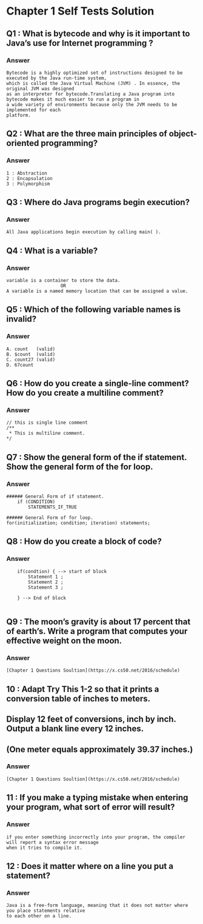 # Chapter 1 Self Tests Solution 

## Q1 : What is bytecode and why is it important to Java’s use for Internet programming ?
### Answer
```
Bytecode is a highly optimized set of instructions designed to be executed by the Java run-time system,
which is called the Java Virtual Machine (JVM) . In essence, the original JVM was designed
as an interpreter for bytecode.Translating a Java program into bytecode makes it much easier to run a program in
a wide variety of environments because only the JVM needs to be implemented for each
platform.
```
## Q2 : What are the three main principles of object-oriented programming?
### Answer
```
1 : Abstraction
2 : Encapsulation
3 : Polymorphism
```
## Q3 : Where do Java programs begin execution?
### Answer

```
All Java applications begin execution by calling main( ). 
```
## Q4 : What is a variable?
### Answer

```
variable is a container to store the data. 
                    OR
A variable is a named memory location that can be assigned a value.
```
## Q5 : Which of the following variable names is invalid?
### Answer

```
A. count   (valid)
B. $count  (valid)
C. count27 (valid)
D. 67count
```
## Q6 : How do you create a single-line comment? How do you create a multiline comment?
### Answer

```
// this is single line comment
/**
 * This is multiline comment.
*/
```
## Q7 : Show the general form of the if statement. Show the general form of the for loop.
### Answer

```
###### General Form of if statement.
    if (CONDITION) 
        STATEMENTS_IF_TRUE
        
###### General Form of for loop.
for(initialization; condition; iteration) statements;
```
## Q8 : How do you create a block of code?
### Answer

```
    if(condtion) { --> start of block
        Statement 1 ;
        Statement 2 ;
        Statement 3 ;
        
    } --> End of block


```
## Q9 : The moon’s gravity is about 17 percent that of earth’s. Write a program that computes your effective weight on the moon.
### Answer

```
[Chapter 1 Questions Soultion](https://x.cs50.net/2016/schedule)
```
## 10 : Adapt Try This 1-2 so that it prints a conversion table of inches to meters. 
## Display 12 feet of conversions, inch by inch. Output a blank line every 12 inches. 
## (One meter equals approximately 39.37 inches.)
### Answer

```
[Chapter 1 Questions Soultion](https://x.cs50.net/2016/schedule)
```
## 11 : If you make a typing mistake when entering your program, what sort of error will result?
### Answer

```
if you enter something incorrectly into your program, the compiler will report a syntax error message
when it tries to compile it.
```
## 12 : Does it matter where on a line you put a statement?
### Answer

```
Java is a free-form language, meaning that it does not matter where you place statements relative
to each other on a line.
```